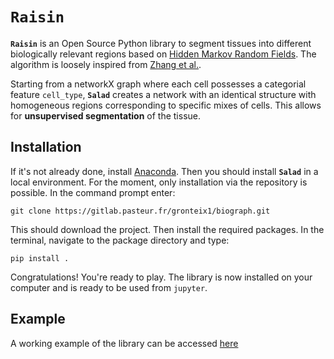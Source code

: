 # **`Raisin`**

**`Raisin`**  is an Open Source Python library to segment tissues into different biologically relevant regions based on [Hidden Markov Random Fields](https://en.wikipedia.org/wiki/Hidden_Markov_random_field#:~:text=In%20statistics%2C%20a%20hidden%20Markov,an%20underlying%20Markov%20random%20field.&text=are%20independent%20(conditional%20independence%20of,given%20the%20Markov%20random%20field).). The algorithm is loosely inspired from [Zhang et al.](https://www.csd.uwo.ca/~oveksler/Courses/Fall2012/CS9840/PossibleStudentPapers/Zhang2001.pdf).

Starting from a networkX graph where each cell possesses a categorial feature `cell_type`, **`Salad`**  creates a network with an identical structure with homogeneous regions corresponding to specific mixes of cells. This allows for **unsupervised segmentation** of the tissue.

## Installation

If it's not already done, install [Anaconda](https://www.anaconda.com/). Then you should install **`Salad`** in a local environment. For the moment, only installation via the repository is possible. In the command prompt enter:

`git clone https://gitlab.pasteur.fr/gronteix1/biograph.git`

This should download the project. Then install the required packages. In the terminal, navigate to the package directory and type:

`pip install .`

Congratulations! You're ready to play. The library is now installed on your computer and is ready to be used from `jupyter`. 

## Example

A working example of the library can be accessed [here](Examples/example_final.ipynb)
